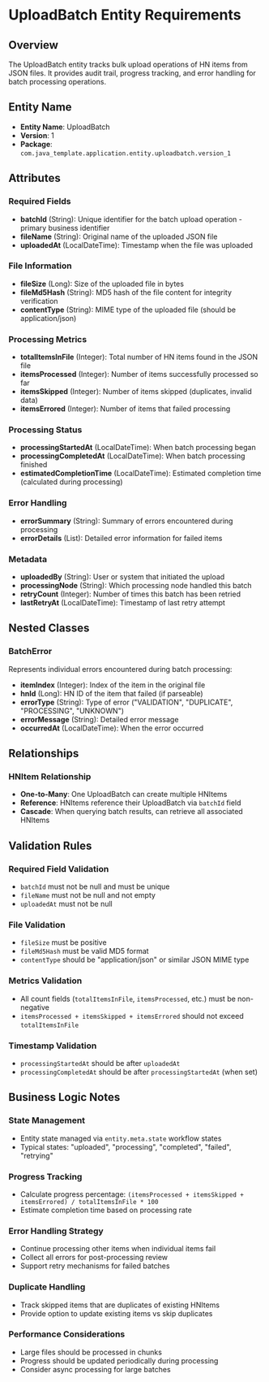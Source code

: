 # UploadBatch Entity Requirements

## Overview
The UploadBatch entity tracks bulk upload operations of HN items from JSON files. It provides audit trail, progress tracking, and error handling for batch processing operations.

## Entity Name
- **Entity Name**: UploadBatch
- **Version**: 1
- **Package**: `com.java_template.application.entity.uploadbatch.version_1`

## Attributes

### Required Fields
- **batchId** (String): Unique identifier for the batch upload operation - primary business identifier
- **fileName** (String): Original name of the uploaded JSON file
- **uploadedAt** (LocalDateTime): Timestamp when the file was uploaded

### File Information
- **fileSize** (Long): Size of the uploaded file in bytes
- **fileMd5Hash** (String): MD5 hash of the file content for integrity verification
- **contentType** (String): MIME type of the uploaded file (should be application/json)

### Processing Metrics
- **totalItemsInFile** (Integer): Total number of HN items found in the JSON file
- **itemsProcessed** (Integer): Number of items successfully processed so far
- **itemsSkipped** (Integer): Number of items skipped (duplicates, invalid data)
- **itemsErrored** (Integer): Number of items that failed processing

### Processing Status
- **processingStartedAt** (LocalDateTime): When batch processing began
- **processingCompletedAt** (LocalDateTime): When batch processing finished
- **estimatedCompletionTime** (LocalDateTime): Estimated completion time (calculated during processing)

### Error Handling
- **errorSummary** (String): Summary of errors encountered during processing
- **errorDetails** (List<BatchError>): Detailed error information for failed items

### Metadata
- **uploadedBy** (String): User or system that initiated the upload
- **processingNode** (String): Which processing node handled this batch
- **retryCount** (Integer): Number of times this batch has been retried
- **lastRetryAt** (LocalDateTime): Timestamp of last retry attempt

## Nested Classes

### BatchError
Represents individual errors encountered during batch processing:
- **itemIndex** (Integer): Index of the item in the original file
- **hnId** (Long): HN ID of the item that failed (if parseable)
- **errorType** (String): Type of error ("VALIDATION", "DUPLICATE", "PROCESSING", "UNKNOWN")
- **errorMessage** (String): Detailed error message
- **occurredAt** (LocalDateTime): When the error occurred

## Relationships

### HNItem Relationship
- **One-to-Many**: One UploadBatch can create multiple HNItems
- **Reference**: HNItems reference their UploadBatch via `batchId` field
- **Cascade**: When querying batch results, can retrieve all associated HNItems

## Validation Rules

### Required Field Validation
- `batchId` must not be null and must be unique
- `fileName` must not be null and not empty
- `uploadedAt` must not be null

### File Validation
- `fileSize` must be positive
- `fileMd5Hash` must be valid MD5 format
- `contentType` should be "application/json" or similar JSON MIME type

### Metrics Validation
- All count fields (`totalItemsInFile`, `itemsProcessed`, etc.) must be non-negative
- `itemsProcessed + itemsSkipped + itemsErrored` should not exceed `totalItemsInFile`

### Timestamp Validation
- `processingStartedAt` should be after `uploadedAt`
- `processingCompletedAt` should be after `processingStartedAt` (when set)

## Business Logic Notes

### State Management
- Entity state managed via `entity.meta.state` workflow states
- Typical states: "uploaded", "processing", "completed", "failed", "retrying"

### Progress Tracking
- Calculate progress percentage: `(itemsProcessed + itemsSkipped + itemsErrored) / totalItemsInFile * 100`
- Estimate completion time based on processing rate

### Error Handling Strategy
- Continue processing other items when individual items fail
- Collect all errors for post-processing review
- Support retry mechanisms for failed batches

### Duplicate Handling
- Track skipped items that are duplicates of existing HNItems
- Provide option to update existing items vs skip duplicates

### Performance Considerations
- Large files should be processed in chunks
- Progress should be updated periodically during processing
- Consider async processing for large batches
